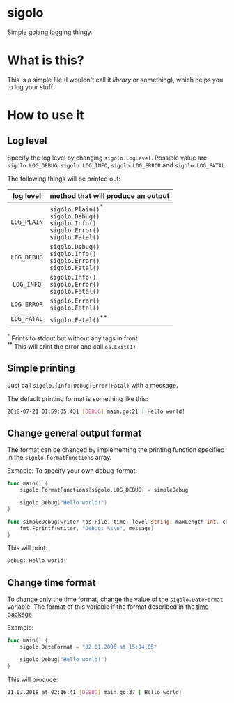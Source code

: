 # sigolo
Simple golang logging thingy.

# What is this?
This is a simple file (I wouldn't call it _library_ or something), which helps you to log your stuff.

# How to use it
## Log level
Specify the log level by changing `sigolo.LogLevel`. Possible value are `sigolo.LOG_DEBUG`, `sigolo.LOG_INFO`, `sigolo.LOG_ERROR` and `sigolo.LOG_FATAL`.

The following things will be printed out:

| log level | method that will produce an output |
|:--:|:--|
| `LOG_PLAIN` | `sigolo.Plain()`<sup>*</sup><br>`sigolo.Debug()`<br>`sigolo.Info()`<br>`sigolo.Error()`<br>`sigolo.Fatal()` |
| `LOG_DEBUG` | `sigolo.Debug()`<br>`sigolo.Info()`<br>`sigolo.Error()`<br>`sigolo.Fatal()` |
| `LOG_INFO` | `sigolo.Info()`<br>`sigolo.Error()`<br>`sigolo.Fatal()` |
| `LOG_ERROR` | `sigolo.Error()`<br>`sigolo.Fatal()` |
| `LOG_FATAL` | `sigolo.Fatal()`<sup>**</sup> |
<sup>\*</sup> Prints to stdout but without any tags in front<br>
<sup>\*\*</sup> This will print the error and call `os.Exit(1)`

## Simple printing
Just call `sigolo.{Info|Debug|Error|Fatal}` with a message.

The default printing format is something like this:

```bash
2018-07-21 01:59:05.431 [DEBUG] main.go:21 | Hello world!
```

## Change general output format
The format can be changed by implementing the printing function specified in the `sigolo.FormatFunctions` array.

Exmaple: To specify your own debug-format:
```go
func main() {
	sigolo.FormatFunctions[sigolo.LOG_DEBUG] = simpleDebug

	sigolo.Debug("Hello world!")
}

func simpleDebug(writer *os.File, time, level string, maxLength int, caller, message string) {
	fmt.Fprintf(writer, "Debug: %s\n", message)
}
```
This will print:
```bash
Debug: Hello world!
```

## Change time format
To change only the time format, change the value of the `sigolo.DateFormat` variable. The format of this variable if the format described in the [time package](https://golang.org/pkg/time/).

Example:
```go
func main() {
	sigolo.DateFormat = "02.01.2006 at 15:04:05"

	sigolo.Debug("Hello world!")
}
```
This will produce:
```bash
21.07.2018 at 02:16:41 [DEBUG] main.go:37 | Hello world!
```

